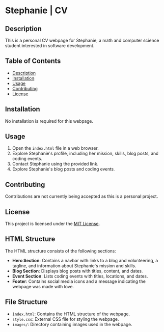 # Stephanie | CV

## Description
This is a personal CV webpage for Stephanie, a math and computer science student interested in software development.

## Table of Contents
- [Description](#description)
- [Installation](#installation)
- [Usage](#usage)
- [Contributing](#contributing)
- [License](#license)

## Installation
No installation is required for this webpage.

## Usage
1. Open the `index.html` file in a web browser.
2. Explore Stephanie's profile, including her mission, skills, blog posts, and coding events.
3. Contact Stephanie using the provided link.
4. Explore Stephanie's blog posts and coding events.

## Contributing
Contributions are not currently being accepted as this is a personal project.

## License
This project is licensed under the [MIT License](LICENSE).

## HTML Structure
The HTML structure consists of the following sections:
- **Hero Section**: Contains a navbar with links to a blog and volunteering, a tagline, and information about Stephanie's mission and skills.
- **Blog Section**: Displays blog posts with titles, content, and dates.
- **Event Section**: Lists coding events with titles, locations, and dates.
- **Footer**: Contains social media icons and a message indicating the webpage was made with love.

## File Structure
- `index.html`: Contains the HTML structure of the webpage.
- `style.css`: External CSS file for styling the webpage.
- `images/`: Directory containing images used in the webpage.

